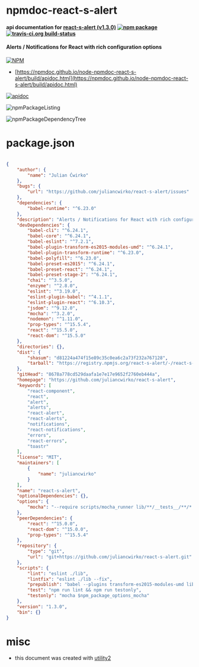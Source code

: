 # npmdoc-react-s-alert

#### api documentation for  [react-s-alert (v1.3.0)](https://github.com/juliancwirko/react-s-alert)  [![npm package](https://img.shields.io/npm/v/npmdoc-react-s-alert.svg?style=flat-square)](https://www.npmjs.org/package/npmdoc-react-s-alert) [![travis-ci.org build-status](https://api.travis-ci.org/npmdoc/node-npmdoc-react-s-alert.svg)](https://travis-ci.org/npmdoc/node-npmdoc-react-s-alert)

#### Alerts / Notifications for React with rich configuration options

[![NPM](https://nodei.co/npm/react-s-alert.png?downloads=true&downloadRank=true&stars=true)](https://www.npmjs.com/package/react-s-alert)

- [https://npmdoc.github.io/node-npmdoc-react-s-alert/build/apidoc.html](https://npmdoc.github.io/node-npmdoc-react-s-alert/build/apidoc.html)

[![apidoc](https://npmdoc.github.io/node-npmdoc-react-s-alert/build/screenCapture.buildCi.browser.%252Ftmp%252Fbuild%252Fapidoc.html.png)](https://npmdoc.github.io/node-npmdoc-react-s-alert/build/apidoc.html)

![npmPackageListing](https://npmdoc.github.io/node-npmdoc-react-s-alert/build/screenCapture.npmPackageListing.svg)

![npmPackageDependencyTree](https://npmdoc.github.io/node-npmdoc-react-s-alert/build/screenCapture.npmPackageDependencyTree.svg)



# package.json

```json

{
    "author": {
        "name": "Julian Ćwirko"
    },
    "bugs": {
        "url": "https://github.com/juliancwirko/react-s-alert/issues"
    },
    "dependencies": {
        "babel-runtime": "^6.23.0"
    },
    "description": "Alerts / Notifications for React with rich configuration options",
    "devDependencies": {
        "babel-cli": "^6.24.1",
        "babel-core": "^6.24.1",
        "babel-eslint": "^7.2.1",
        "babel-plugin-transform-es2015-modules-umd": "^6.24.1",
        "babel-plugin-transform-runtime": "^6.23.0",
        "babel-polyfill": "^6.23.0",
        "babel-preset-es2015": "^6.24.1",
        "babel-preset-react": "^6.24.1",
        "babel-preset-stage-2": "^6.24.1",
        "chai": "^3.5.0",
        "enzyme": "^2.8.0",
        "eslint": "^3.19.0",
        "eslint-plugin-babel": "^4.1.1",
        "eslint-plugin-react": "^6.10.3",
        "jsdom": "^9.12.0",
        "mocha": "^3.2.0",
        "nodemon": "^1.11.0",
        "prop-types": "^15.5.4",
        "react": "^15.5.0",
        "react-dom": "^15.5.0"
    },
    "directories": {},
    "dist": {
        "shasum": "d81224a474f15e89c35c0ea6c2a73f232a767128",
        "tarball": "https://registry.npmjs.org/react-s-alert/-/react-s-alert-1.3.0.tgz"
    },
    "gitHead": "8678a778cd529daafa1e7e17e9652f2760eb444a",
    "homepage": "https://github.com/juliancwirko/react-s-alert",
    "keywords": [
        "react-component",
        "react",
        "alert",
        "alerts",
        "react-alert",
        "react-alerts",
        "notifications",
        "react-notifications",
        "errors",
        "react-errors",
        "toastr"
    ],
    "license": "MIT",
    "maintainers": [
        {
            "name": "juliancwirko"
        }
    ],
    "name": "react-s-alert",
    "optionalDependencies": {},
    "options": {
        "mocha": "--require scripts/mocha_runner lib/**/__tests__/**/*.js"
    },
    "peerDependencies": {
        "react": "^15.0.0",
        "react-dom": "^15.0.0",
        "prop-types": "^15.5.4"
    },
    "repository": {
        "type": "git",
        "url": "git+https://github.com/juliancwirko/react-s-alert.git"
    },
    "scripts": {
        "lint": "eslint ./lib",
        "lintfix": "eslint ./lib --fix",
        "prepublish": "babel --plugins transform-es2015-modules-umd lib --ignore __tests__ --out-dir ./dist",
        "test": "npm run lint && npm run testonly",
        "testonly": "mocha $npm_package_options_mocha"
    },
    "version": "1.3.0",
    "bin": {}
}
```



# misc
- this document was created with [utility2](https://github.com/kaizhu256/node-utility2)

